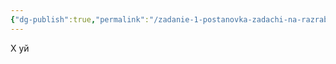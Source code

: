```yaml
---
{"dg-publish":true,"permalink":"/zadanie-1-postanovka-zadachi-na-razrabotku-strapi/","tags":["gardenEntry"]}
---
```


Х
уй